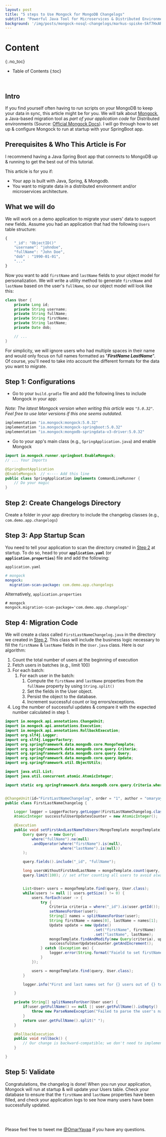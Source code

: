```yaml
---
layout: post
title: "5 steps to Use Mongock for MongoDB Changelogs"
subtitle: "Powerful Java Tool for Microservices & Distributed Environments NoSQL Data Migrations"
background: '/img/posts/mongock-nosql-changelogs/markus-spiske-Skf7HxARcoc-unsplash.jpg'
---
```

# Content
{:.no_toc}
* Table of Contents
{:toc}

<br />

## Intro
If you find yourself often having to run scripts on your MongoDB to keep your data in sync, this article might be for you. We will talk about [Mongock](https://mongock.io/), a Java-based migration tool as *part of your application code* for Distributed environments (Source: [Official Mongock Docs](https://docs.mongock.io/)). I will go through how to set up & configure Mongock to run at startup with your SpringBoot app.

## Prerequisites & Who This Article is For
I recommend having a Java Spring Boot app that connects to MongoDB up & running to get the best out of this tutorial.

This article is for you if:
- Your app is built with Java, Spring, & Mongodb.  
- You want to migrate data in a distributed environment and/or microservices architecture.


## What we will do
We will work on a demo application to migrate your users' data to support new fields. Assume you had an application that had the following `Users` table structure:

```javascript
{
    "_id": "ObjectID()"
    "username": "johndoe",
    "fullName": "John Doe",
    "dob" : "1990-01-01",
    "..."
}
```

Now you want to add `firstName` and `lastName` fields to your object model for personalization. We will write a utility method to generate `firstName` and `lastName` based on the user's `fullName`, so our object model will look like this:

```java
class User {
    private Long id;
    private String username;
    private String fullName;
    private String firstName;
    private String lastName;
    private Date dob;

    // ...
}
```

For simplicity, we will ignore users who had multiple spaces in their name and would only focus on full names formatted as "**_FirstName LastName_**". Of course, you'll need to take into account the different formats for the data you want to migrate. 


## Step 1: Configurations

- Go to your `build.gradle` file and add the following lines to include Mongock in your app:


_Note: The latest Mongock version when writing this article was `"5.0.32"`. Feel free to use later versions if this one seems outdated._

```gradle
implementation "io.mongock:mongock:5.0.32"
implementation "io.mongock:mongock-springboot:5.0.32"
implementation "io.mongock:mongodb-springdata-v3-driver:5.0.32"
```

- Go to your app's main class (e.g., `SpringApplication.java`) and enable Mongock

```java
import io.mongock.runner.springboot.EnableMongock;
// ... Your Imports

@SpringBootApplication
@EnableMongock  // <---- Add this line
public class SpringApplication implements CommandLineRunner {
    // Do your magic
}
```

## Step 2: Create Changelogs Directory

Create a folder in your app directory to include the changelog classes (e.g., `com.demo.app.changelogs`)

## Step 3: App Startup Scan

You need to tell your application to scan the directory created in [Step 2](#step-2-create-changelogs-directory) at startup. To do so, head to your **`application.yaml`** (or **`application.properties`**) file and add the following:

`application.yaml`
```yml
# mongock
mongock:
  migration-scan-package: com.demo.app.changelogs 
```
Alternatively, `application.properties`
```properties
# mongock
mongock.migration-scan-package='com.demo.app.changelogs'
```

## Step 4: Migration Code


We will create a class called `FirstLastNameChangelog.java` in the directory we created in [Step 2](#step-2-create-changelogs-directory). This class will include the business logic necessary to fill the `firstName` & `lastName` fields in the `User.java` class. Here is our algorithm:

1. Count the total number of users at the beginning of execution
2. Fetch users in batches (e.g., limit 100)
3. For each batch:
   1. For each user in the batch:
      1. Compute the `firstName` and `lastName` properties from the `fullName` property by using `String.split()`
      2. Set the fields in the User object.
      3. Persist the object to the database.
      4. Increment successful count or log errors/exceptions.
4. Log the number of successful updates & compare it with the expected number calculated in step 1.

```java
import io.mongock.api.annotations.ChangeUnit;
import io.mongock.api.annotations.Execution;
import io.mongock.api.annotations.RollbackExecution;
import org.slf4j.Logger;
import org.slf4j.LoggerFactory;
import org.springframework.data.mongodb.core.MongoTemplate;
import org.springframework.data.mongodb.core.query.Criteria;
import org.springframework.data.mongodb.core.query.Query;
import org.springframework.data.mongodb.core.query.Update;
import org.springframework.util.ObjectUtils;

import java.util.List;
import java.util.concurrent.atomic.AtomicInteger;

import static org.springframework.data.mongodb.core.query.Criteria.where;


@ChangeUnit(id="FirstLastNameChangelog", order = "1", author = "omaryaya")
public class FirstLastNameChangelog {

    Logger logger = LoggerFactory.getLogger(FirstLastNameChangelog.class);
    AtomicInteger successfulUserUpdatesCounter = new AtomicInteger();

    @Execution
    public void setFirstAndLastNameToUsers(MongoTemplate mongoTemplate) {
        Query query = new Query(
            where("fullName").ne(null)
            .andOperator(where("firstName").is(null),
                         where("lastName").is(null))
        );

        query.fields().include("_id", "fullName");

        long usersWithoutFirstAndLastName = mongoTemplate.count(query, User.class);
        query.limit(100); // set after counting all users to avoid always getting 100 as the maximum number of users


        List<User> users = mongoTemplate.find(query, User.class);
        while(users != null || users.getSize() != 0) {
            users.forEach(user -> {
                try {
                    Criteria criteria = where("_id").is(user.getId());
                    setNamesForUser(user);
                    String[] names = splitNamesForUser(user);
                    String firstName = names[0], lastName = names[1];
                    Update update = new Update()
                                        .set("firstName", firstName)
                                        .set("lastName", lastName);
                    mongoTemplate.findAndModify(new Query(criteria), update, User.class);
                    successfulUserUpdatesCounter.getAndIncrement();
                } catch (Exception ex) {
                    logger.error(String.format("Faield to set firstName & lastName for user with id %s", user.getId()), ex);
                }
            });

            users = mongoTemplate.find(query, User.class);
        }

        logger.info("First and last names set for {} users out of {} total.", successfulUserUpdatesCounter,  usersWithoutFirstAndLastName);

    }

    private String[] splitNamesForUser(User user) {
        if(user.getFullName() == null || user.getFullName().isEmpty() || !user.getFullName().contains(" ")) {
            throw new ParseNameException("Failed to parse the user's name");
        }
        return user.getFullName().split(" ");
    }

    @RollbackExecution
    public void rollback() {
        // Our change is backward-compatible; we don't need to implement a rollback mechanism.
    }

}

```

## Step 5: Validate
Congratulations, the changelog is done! When you run your application, Mongock will run at startup & will update your Users table. Check your database to ensure that the `firstName` and `lastName` properties have been filled, and check your application logs to see how many users have been successfully updated.


<br />
<br />

Please feel free to tweet me [@OmarYayaa](https://twitter.com/OmarYayaa) if you have any questions.